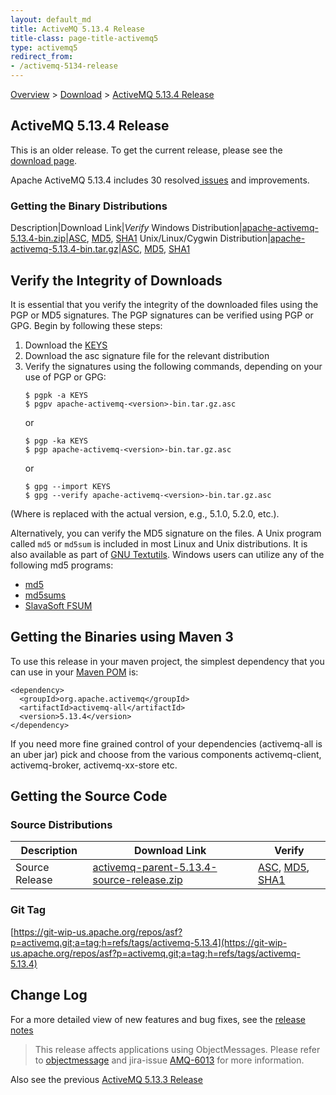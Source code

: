 ```yaml
---
layout: default_md
title: ActiveMQ 5.13.4 Release 
title-class: page-title-activemq5
type: activemq5
redirect_from:
- /activemq-5134-release
---
```


[Overview](overview) > [Download](download) > [ActiveMQ 5.13.4 Release](activemq-5134-release)

ActiveMQ 5.13.4 Release
-----------------------

<div class="alert alert-warning">
  This is an older release. To get the current release, please see the <a href="{{site.baseurl}}/components/classic/download" class="alert-link">download page</a>.
</div>

Apache ActiveMQ 5.13.4 includes 30 resolved[ issues](https://issues.apache.org/jira/secure/ReleaseNote.jspa?version=12335661&projectId=12311210) and improvements.

### Getting the Binary Distributions

Description|Download Link|_Verify_
Windows Distribution|[apache-activemq-5.13.4-bin.zip](https://archive.apache.org/dist/activemq/5.13.4/apache-activemq-5.13.4-bin.zip)|[ASC](https://archive.apache.org/dist/activemq/5.13.4/apache-activemq-5.13.4-bin.zip.asc), [MD5](https://archive.apache.org/dist/activemq/5.13.4/apache-activemq-5.13.4-bin.zip.md5), [SHA1](https://archive.apache.org/dist/activemq/5.13.4/apache-activemq-5.13.4-bin.zip.sha1)
Unix/Linux/Cygwin Distribution|[apache-activemq-5.13.4-bin.tar.gz](https://archive.apache.org/dist/activemq/5.13.4/apache-activemq-5.13.4-bin.tar.gz)|[ASC](https://archive.apache.org/dist/activemq/5.13.4/apache-activemq-5.13.4-bin.tar.gz.asc), [MD5](https://archive.apache.org/dist/activemq/5.13.4/apache-activemq-5.13.4-bin.tar.gz.md5), [SHA1](https://archive.apache.org/dist/activemq/5.13.4/apache-activemq-5.13.4-bin.tar.gz.sha1)

Verify the Integrity of Downloads
---------------------------------

It is essential that you verify the integrity of the downloaded files using the PGP or MD5 signatures. The PGP signatures can be verified using PGP or GPG. Begin by following these steps:

1.  Download the [KEYS](http://www.apache.org/dist/activemq/KEYS)
2.  Download the asc signature file for the relevant distribution
3.  Verify the signatures using the following commands, depending on your use of PGP or GPG:
    ```
    $ pgpk -a KEYS
    $ pgpv apache-activemq-<version>-bin.tar.gz.asc
    ```
    or
    ```
    $ pgp -ka KEYS
    $ pgp apache-activemq-<version>-bin.tar.gz.asc
    ```
    or
    ```
    $ gpg --import KEYS
    $ gpg --verify apache-activemq-<version>-bin.tar.gz.asc
    ```

(Where <version> is replaced with the actual version, e.g., 5.1.0, 5.2.0, etc.).

Alternatively, you can verify the MD5 signature on the files. A Unix program called `md5` or `md5sum` is included in most Linux and Unix distributions. It is also available as part of [GNU Textutils](http://www.gnu.org/software/textutils/textutils.html). Windows users can utilize any of the following md5 programs:

*   [md5](http://www.fourmilab.ch/md5/)
*   [md5sums](http://www.pc-tools.net/win32/md5sums/)
*   [SlavaSoft FSUM](http://www.slavasoft.com/fsum/)

Getting the Binaries using Maven 3
----------------------------------

To use this release in your maven project, the simplest dependency that you can use in your [Maven POM](http://maven.apache.org/guides/introduction/introduction-to-the-pom.html) is:
```
<dependency>
  <groupId>org.apache.activemq</groupId>
  <artifactId>activemq-all</artifactId>
  <version>5.13.4</version>
</dependency>
```
If you need more fine grained control of your dependencies (activemq-all is an uber jar) pick and choose from the various components activemq-client, activemq-broker, activemq-xx-store etc.

Getting the Source Code
-----------------------

### Source Distributions

Description|Download Link|Verify
---|---|---
Source Release|[activemq-parent-5.13.4-source-release.zip](https://archive.apache.org/dist/activemq/5.13.4/activemq-parent-5.13.4-source-release.zip)|[ASC](https://archive.apache.org/dist/activemq/5.13.4/activemq-parent-5.13.4-source-release.zip.asc), [MD5](https://archive.apache.org/dist/activemq/5.13.4/activemq-parent-5.13.4-source-release.zip.md5), [SHA1](https://archive.apache.org/dist/activemq/5.13.4/activemq-parent-5.13.4-source-release.zip.sha1)

### Git Tag

[https://git-wip-us.apache.org/repos/asf?p=activemq.git;a=tag;h=refs/tags/activemq-5.13.4](https://git-wip-us.apache.org/repos/asf?p=activemq.git;a=tag;h=refs/tags/activemq-5.13.4)

Change Log
----------

For a more detailed view of new features and bug fixes, see the [release notes](https://issues.apache.org/jira/secure/ReleaseNote.jspa?version=12335661&projectId=12311210)

> This release affects applications using ObjectMessages. Please refer to [objectmessage](objectmessage) and jira-issue [AMQ-6013](https://issues.apache.org/jira/browse/AMQ-6013) for more information.

Also see the previous [ActiveMQ 5.13.3 Release](activemq-5133-release)

